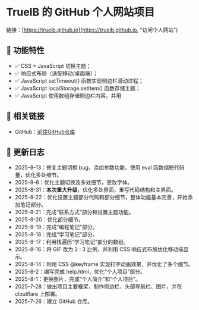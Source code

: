 # TrueIB 的 GitHub 个人网站项目
链接：[https://trueib.github.io](https://trueib.github.io, "访问个人网站")
 
## 🌟 功能特性
- ✅ CSS + JavaScript 切换主题；
- ✅ 响应式布局（适配移动/桌面端）；
- ✅ JavaScript setTimeout() 函数实现侧边栏滑动过程；
- ✅ JavaScript localStorage.setItem() 函数存储主题；
- ✅ JavaScript 使用数组存储侧边栏内容，并用
 
## 🔗 相关链接
- GitHub：[前往GitHub仓库](https://github.com/trueib/trueib.github.io, "前往GitHub仓库")

## 📄 更新日志
- 2025-9-13：修复主题切换 bug，添加参数功能，使用 eval 函数缩短代码量，优化多处细节。
- 2025-9-6：优化主题切换及多处细节，更改字体。
- 2025-8-31：**本次重大升级**，优化多处界面，重写代码结构和主界面。
- 2025-8-22：优化设置主题部分代码和部分细节，整体功能基本完善，开始添加笔记部分。
- 2025-8-21：完成“联系方式”部分和设置主题功能。
- 2025-8-20：优化部分细节。
- 2025-8-19：完成“编程笔记”部分。
- 2025-8-18：完成“学习笔记”部分。
- 2025-8-17：利用栈遍历“学习笔记”部分的数组。
- 2025-8-16：将 GIF 改为 2 : 3 比例，并利用 CSS 响应式布局优化移动端显示。
- 2025-8-14：利用 CSS @keyframe 实现打字动画效果，并优化了多个细节。
- 2025-8-2：编写完成 help.html，优化“个人项目”部分。
- 2025-8-1：更换图片，完成“个人简介”和“个人项目”。
- 2025-7-28：做出项目主要框架，制作侧边栏、头部导航栏、图片，并在 cloutflare 上部署。
- 2025-7-26：建立 GitHub 仓库。
